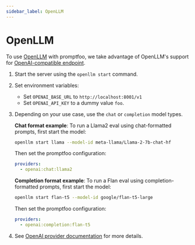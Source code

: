 ```yaml
---
sidebar_label: OpenLLM
---
```


# OpenLLM

To use [OpenLLM](https://github.com/bentoml/OpenLLM) with promptfoo, we take advantage of OpenLLM's support for [OpenAI-compatible endpoint](https://colab.research.google.com/github/bentoml/OpenLLM/blob/main/examples/openllm-llama2-demo/openllm_llama2_demo.ipynb#scrollTo=0G5clTYV_M8J&line=3&uniqifier=1).

1. Start the server using the `openllm start` command.

2. Set environment variables:
   - Set `OPENAI_BASE_URL` to `http://localhost:8001/v1`
   - Set `OPENAI_API_KEY` to a dummy value `foo`.

3. Depending on your use case, use the `chat` or `completion` model types.

   **Chat format example**:
   To run a Llama2 eval using chat-formatted prompts, first start the model:

   ```sh
   openllm start llama --model-id meta-llama/Llama-2-7b-chat-hf
   ```

   Then set the promptfoo configuration:

   ```yaml
   providers:
     - openai:chat:llama2
   ```

   **Completion format example**:
   To run a Flan eval using completion-formatted prompts, first start the model:

   ```sh
   openllm start flan-t5 --model-id google/flan-t5-large
   ```

   Then set the promptfoo configuration:

   ```yaml
   providers:
     - openai:completion:flan-t5
   ```

4. See [OpenAI provider documentation](/docs/providers/openai) for more details.
